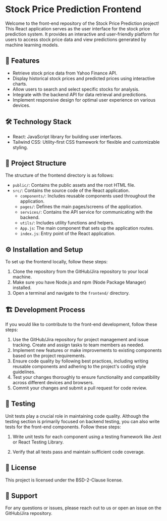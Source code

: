 # Stock Price Prediction Frontend

Welcome to the front-end repository of the Stock Price Prediction project! This React application serves as the user interface for the stock price prediction system. It provides an interactive and user-friendly platform for users to access stock price data and view predictions generated by machine learning models.

## 🚀 Features

- Retrieve stock price data from Yahoo Finance API.
- Display historical stock prices and predicted prices using interactive charts.
- Allow users to search and select specific stocks for analysis.
- Integrate with the backend API for data retrieval and predictions.
- Implement responsive design for optimal user experience on various devices.

## 🛠️ Technology Stack

- React: JavaScript library for building user interfaces.
- Tailwind CSS: Utility-first CSS framework for flexible and customizable styling.

## 📂 Project Structure

The structure of the frontend directory is as follows:

- `public/`: Contains the public assets and the root HTML file.
- `src/`: Contains the source code of the React application.
  - `components/`: Includes reusable components used throughout the application.
  - `pages/`: Defines the main pages/screens of the application.
  - `services/`: Contains the API service for communicating with the backend.
  - `utils/`: Includes utility functions and helpers.
  - `App.js`: The main component that sets up the application routes.
  - `index.js`: Entry point of the React application.

## ⚙️ Installation and Setup

To set up the frontend locally, follow these steps:

1. Clone the repository from the GitHub/Jira repository to your local machine.
2. Make sure you have Node.js and npm (Node Package Manager) installed.
3. Open a terminal and navigate to the `frontend/` directory.


## 🏗 Development Process

If you would like to contribute to the front-end development, follow these steps:

1. Use the GitHub/Jira repository for project management and issue tracking. Create and assign tasks to team members as needed.
2. Implement new features or make improvements to existing components based on the project requirements.
3. Ensure code quality by following best practices, including writing reusable components and adhering to the project's coding style guidelines.
4. Test your changes thoroughly to ensure functionality and compatibility across different devices and browsers.
5. Commit your changes and submit a pull request for code review.

## 🧪 Testing

Unit tests play a crucial role in maintaining code quality. Although the testing section is primarily focused on backend testing, you can also write tests for the front-end components. Follow these steps:

1. Write unit tests for each component using a testing framework like Jest or React Testing Library.

2. Verify that all tests pass and maintain sufficient code coverage.

## 📝 License

This project is licensed under the BSD-2-Clause license.

## 🦾 Support

For any questions or issues, please reach out to us or open an issue on the GitHub/Jira repository.
